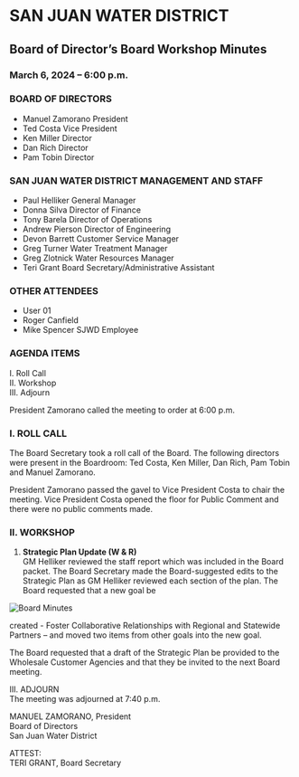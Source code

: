 <!-- Page 1 -->
# SAN JUAN WATER DISTRICT
## Board of Director’s Board Workshop Minutes
### March 6, 2024 – 6:00 p.m.

### BOARD OF DIRECTORS
- Manuel Zamorano  President
- Ted Costa  Vice President
- Ken Miller  Director
- Dan Rich  Director
- Pam Tobin  Director

### SAN JUAN WATER DISTRICT MANAGEMENT AND STAFF
- Paul Helliker  General Manager
- Donna Silva  Director of Finance
- Tony Barela  Director of Operations
- Andrew Pierson  Director of Engineering
- Devon Barrett  Customer Service Manager
- Greg Turner  Water Treatment Manager
- Greg Zlotnick  Water Resources Manager
- Teri Grant  Board Secretary/Administrative Assistant

### OTHER ATTENDEES
- User 01
- Roger Canfield
- Mike Spencer  SJWD Employee

### AGENDA ITEMS
I. Roll Call  
II. Workshop  
III. Adjourn  

President Zamorano called the meeting to order at 6:00 p.m.

### I. ROLL CALL
The Board Secretary took a roll call of the Board. The following directors were present in the Boardroom: Ted Costa, Ken Miller, Dan Rich, Pam Tobin and Manuel Zamorano.

President Zamorano passed the gavel to Vice President Costa to chair the meeting. Vice President Costa opened the floor for Public Comment and there were no public comments made.

### II. WORKSHOP
1. **Strategic Plan Update (W & R)**  
   GM Helliker reviewed the staff report which was included in the Board packet. The Board Secretary made the Board-suggested edits to the Strategic Plan as GM Helliker reviewed each section of the plan. The Board requested that a new goal be
<!-- Page 2 -->
![Board Minutes](https://via.placeholder.com/993x768.png?text=March+6%2C+2024%2C+Board+Minutes+Page+2)

created - Foster Collaborative Relationships with Regional and Statewide Partners – and moved two items from other goals into the new goal.

The Board requested that a draft of the Strategic Plan be provided to the Wholesale Customer Agencies and that they be invited to the next Board meeting.

III. ADJOURN  
The meeting was adjourned at 7:40 p.m.

MANUEL ZAMORANO, President  
Board of Directors  
San Juan Water District  

ATTEST:  
TERI GRANT, Board Secretary
